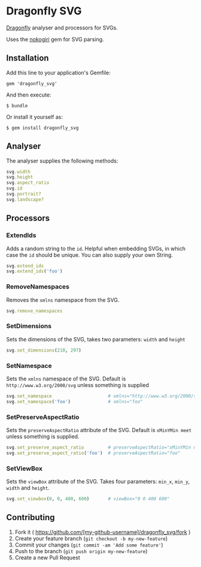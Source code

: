# Dragonfly SVG

[Dragonfly](https://github.com/markevans/dragonfly) analyser and processors for SVGs.

Uses the [nokogiri](http://nokogiri.org) gem for SVG parsing.

## Installation

Add this line to your application's Gemfile:

    gem 'dragonfly_svg'

And then execute:

    $ bundle

Or install it yourself as:

    $ gem install dragonfly_svg

## Analyser
The analyser supplies the following methods:

```ruby
svg.width
svg.height
svg.aspect_ratio
svg.id
svg.portrait?
svg.landscape?
```

## Processors

### ExtendIds

Adds a random string to the `id`. Helpful when embedding SVGs, in which case the `id` should be unique. You can also supply your own String.

```ruby
svg.extend_ids
svg.extend_ids('foo')
```

### RemoveNamespaces

Removes the `xmlns` namespace from the SVG.

```ruby
svg.remove_namespaces
```

### SetDimensions

Sets the dimensions of the SVG, takes two parameters: `width` and `height`

```ruby
svg.set_dimensions(210, 297)
```

### SetNamespace

Sets the `xmlns` namespace of the SVG. Default is `http://www.w3.org/2000/svg` unless something is supplied

```ruby
svg.set_namespace                     # xmlns="http://www.w3.org/2000/svg"
svg.set_namespace('foo')              # xmlns="foo"
```

### SetPreserveAspectRatio

Sets the `preserveAspectRatio` attribute of the SVG. Default is `xMinYMin meet` unless something is supplied.

```ruby
svg.set_preserve_aspect_ratio         # preserveAspectRatio="xMinYMin meet"
svg.set_preserve_aspect_ratio('foo')  # preserveAspectRatio="foo"
```

### SetViewBox

Sets the `viewBox` attribute of the SVG. Takes four parameters: `min_x`, `min_y`, `width` and `height`.

```ruby
svg.set_viewbox(0, 0, 400, 600)       # viewBox="0 0 400 600"
```

## Contributing

1. Fork it ( https://github.com/[my-github-username]/dragonfly_svg/fork )
2. Create your feature branch (`git checkout -b my-new-feature`)
3. Commit your changes (`git commit -am 'Add some feature'`)
4. Push to the branch (`git push origin my-new-feature`)
5. Create a new Pull Request
